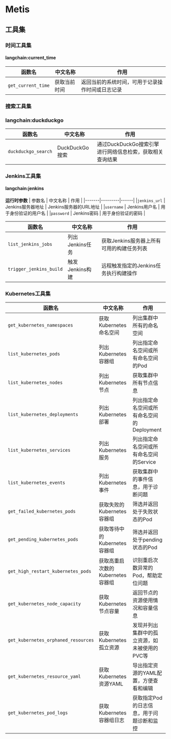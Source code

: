 # Metis

## 工具集

###  时间工具集

#### langchain:current_time

| 函数名 | 中文名称 | 作用 |
|-------|---------|------|
| `get_current_time` | 获取当前时间 | 返回当前的系统时间，可用于记录操作时间或日志记录 |

### 搜索工具集

### langchain:duckduckgo

| 函数名 | 中文名称 | 作用 |
|-------|---------|------|
| `duckduckgo_search` | DuckDuckGo搜索 | 通过DuckDuckGo搜索引擎进行网络信息检索，获取相关查询结果 |


### Jenkins工具集

#### langchain:jenkins

**运行时参数**
| 参数名 | 中文名称 | 作用 |
|-------|---------|------|
|`jenkins_url` | Jenkins服务器地址 | Jenkins服务器的URL地址 |
|`username` | Jenkins用户名 | 用于身份验证的用户名 |
|`password` | Jenkins密码 | 用于身份验证的密码 |

| 函数名 | 中文名称 | 作用 |
|-------|---------|------|
| `list_jenkins_jobs` | 列出Jenkins任务 | 获取Jenkins服务器上所有可用的构建任务列表 |
| `trigger_jenkins_build` | 触发Jenkins构建 | 远程触发指定的Jenkins任务执行构建操作 |

### Kubernetes工具集

| 函数名 | 中文名称 | 作用 |
|-------|---------|------|
| `get_kubernetes_namespaces` | 获取Kubernetes命名空间 | 列出集群中所有的命名空间 |
| `list_kubernetes_pods` | 列出Kubernetes容器组 | 列出指定命名空间或所有命名空间的Pod |
| `list_kubernetes_nodes` | 列出Kubernetes节点 | 获取集群中所有节点信息 |
| `list_kubernetes_deployments` | 列出Kubernetes部署 | 列出指定命名空间或所有命名空间的Deployment |
| `list_kubernetes_services` | 列出Kubernetes服务 | 列出指定命名空间或所有命名空间的Service |
| `list_kubernetes_events` | 列出Kubernetes事件 | 获取集群中的事件信息，用于诊断问题 |
| `get_failed_kubernetes_pods` | 获取失败的Kubernetes容器组 | 筛选并返回处于失败状态的Pod |
| `get_pending_kubernetes_pods` | 获取等待中的Kubernetes容器组 | 筛选并返回处于pending状态的Pod |
| `get_high_restart_kubernetes_pods` | 获取高重启次数的Kubernetes容器组 | 识别重启次数异常的Pod，帮助定位问题 |
| `get_kubernetes_node_capacity` | 获取Kubernetes节点容量 | 返回节点的资源使用情况和容量信息 |
| `get_kubernetes_orphaned_resources` | 获取Kubernetes孤立资源 | 发现并列出集群中的孤立资源，如未被使用的PVC等 |
| `get_kubernetes_resource_yaml` | 获取Kubernetes资源YAML | 导出指定资源的YAML配置，方便查看和编辑 |
| `get_kubernetes_pod_logs` | 获取Kubernetes容器组日志 | 获取指定Pod的日志信息，用于问题诊断和监控 |

